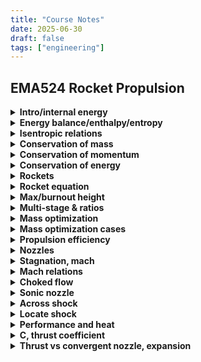 ```yaml
---
title: "Course Notes"
date: 2025-06-30
draft: false
tags: ["engineering"]
---
```


## EMA524 Rocket Propulsion

<details>
<summary><strong>Intro/internal energy</strong></summary>
<iframe src="/course_notes/EMA524/524_lecture_1.pdf" width="100%" height="600px"></iframe>
</details>

<details>
<summary><strong>Energy balance/enthalpy/entropy</strong></summary>
<iframe src="/course_notes/EMA524/524_lecture_3.pdf" width="100%" height="600px"></iframe>
</details>

<details>
<summary><strong>Isentropic relations</strong></summary>
<iframe src="/course_notes/EMA524/524_lecture_4_isentropic_relations.pdf" width="100%" height="600px"></iframe>
</details>

<details>
<summary><strong>Conservation of mass</strong></summary>
<iframe src="/course_notes/EMA524/524_lecture_5_cons_mass.pdf" width="100%" height="600px"></iframe>
</details>

<details>
<summary><strong>Conservation of momentum</strong></summary>
<iframe src="/course_notes/EMA524/524_lecture_6_cons_momentum.pdf" width="100%" height="600px"></iframe>
</details>

<details>
<summary><strong>Conservation of energy</strong></summary>
<iframe src="/course_notes/EMA524/524_lecture_7_cons_energy.pdf" width="100%" height="600px"></iframe>
</details>

<details>
<summary><strong>Rockets</strong></summary>
<iframe src="/course_notes/EMA524/524_lecture_8_rockets.pdf" width="100%" height="600px"></iframe>
</details>

<details>
<summary><strong>Rocket equation</strong></summary>
<iframe src="/course_notes/EMA524/524_lecture_9_rocket_eqn.pdf" width="100%" height="600px"></iframe>
</details>

<details>
<summary><strong>Max/burnout height</strong></summary>
<iframe src="/course_notes/EMA524/524_lecture_10_hb,_hmax.pdf" width="100%" height="600px"></iframe>
</details>

<details>
<summary><strong>Multi-stage & ratios</strong></summary>
<iframe src="/course_notes/EMA524/524_lecture_11_multi-stage,_ratios.pdf" width="100%" height="600px"></iframe>
</details>

<details>
<summary><strong>Mass optimization</strong></summary>
<iframe src="/course_notes/EMA524/524_lecture_13_mass_optimization.pdf" width="100%" height="600px"></iframe>
</details>

<details>
<summary><strong>Mass optimization cases</strong></summary>
<iframe src="/course_notes/EMA524/524_lecture_14_mass_optimization_cases.pdf" width="100%" height="600px"></iframe>
</details>

<details>
<summary><strong>Propulsion efficiency</strong></summary>
<iframe src="/course_notes/EMA524/524_lecture_15_prop_efficiency.pdf" width="100%" height="600px"></iframe>
</details>

<details>
<summary><strong>Nozzles</strong></summary>
<iframe src="/course_notes/EMA524/524_lecture_16_nozzles.pdf" width="100%" height="600px"></iframe>
</details>

<details>
<summary><strong>Stagnation, mach</strong></summary>
<iframe src="/course_notes/EMA524/524_lecture_17_stag,_mach.pdf" width="100%" height="600px"></iframe>
</details>

<details>
<summary><strong>Mach relations</strong></summary>
<iframe src="/course_notes/EMA524/524_lecture_18_mach_relations.pdf" width="100%" height="600px"></iframe>
</details>

<details>
<summary><strong>Choked flow</strong></summary>
<iframe src="/course_notes/EMA524/524_lecture_19_choke_flow.pdf" width="100%" height="600px"></iframe>
</details>

<details>
<summary><strong>Sonic nozzle</strong></summary>
<iframe src="/course_notes/EMA524/524_lecture_20_sonic_nozzle.pdf" width="100%" height="600px"></iframe>
</details>

<details>
<summary><strong>Across shock</strong></summary>
<iframe src="/course_notes/EMA524/524_lecture_22_across_shock.pdf" width="100%" height="600px"></iframe>
</details>

<details>
<summary><strong>Locate shock</strong></summary>
<iframe src="/course_notes/EMA524/524_lecture_24_locate_shock.pdf" width="100%" height="600px"></iframe>
</details>

<details>
<summary><strong>Performance and heat</strong></summary>
<iframe src="/course_notes/EMA524/524_lecture_25_performance_and_heat.pdf" width="100%" height="600px"></iframe>
</details>

<details>
<summary><strong>C, thrust coefficient</strong></summary>
<iframe src="/course_notes/EMA524/524_lecture_26_c_,_thrust_coefficient.pdf" width="100%" height="600px"></iframe>
</details>

<details>
<summary><strong>Thrust vs convergent nozzle, expansion</strong></summary>
<iframe src="/course_notes/EMA524/524_lecture_27_thrust_vs_convergent,_expansion.pdf" width="100%" height="600px"></iframe>
</details>